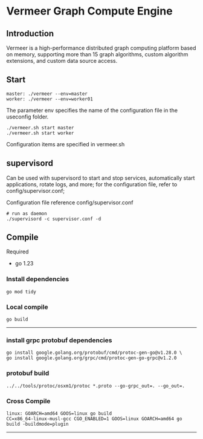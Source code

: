 # Vermeer Graph Compute Engine

## Introduction
Vermeer is a high-performance distributed graph computing platform based on memory, supporting more than 15 graph algorithms, custom algorithm extensions, and custom data source access.

## Start

```
master: ./vermeer --env=master
worker: ./vermeer --env=worker01
```
The parameter env specifies the name of the configuration file in the useconfig folder.

```
./vermeer.sh start master
./vermeer.sh start worker
```
Configuration items are specified in vermeer.sh
## supervisord
Can be used with supervisord to start and stop services, automatically start applications, rotate logs, and more; for the configuration file, refer to config/supervisor.conf;

Configuration file reference config/supervisor.conf

````
# run as daemon
./supervisord -c supervisor.conf -d
````

## Compile
Required
* go 1.23

### Install dependencies

```
go mod tidy
```

### Local compile

```
go build
```

---

### install grpc protobuf dependencies
````
go install google.golang.org/protobuf/cmd/protoc-gen-go@v1.28.0 \
go install google.golang.org/grpc/cmd/protoc-gen-go-grpc@v1.2.0
````

### protobuf build
````
../../tools/protoc/osxm1/protoc *.proto --go-grpc_out=. --go_out=.
````


### Cross Compile

````
linux: GOARCH=amd64 GOOS=linux go build 
CC=x86_64-linux-musl-gcc CGO_ENABLED=1 GOOS=linux GOARCH=amd64 go build -buildmode=plugin
````

---






